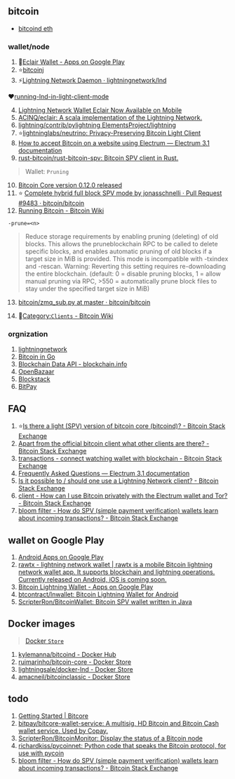 

## bitcoin

* [bitcoind eth](http://www.cnblogs.com/GuoJiaSheng/p/9176812.html)

### wallet/node
1. :bell:[Eclair Wallet - Apps on Google Play](https://play.google.com/store/apps/details?id=fr.acinq.eclair.wallet.mainnet2)
2. :star:[bitcoinj](https://bitcoinj.github.io/)
3. :zap:[Lightning Network Daemon · lightningnetwork/lnd](https://github.com/lightningnetwork/lnd/blob/master/docs/DOCKER.md)

:hearts:[running-lnd-in-light-client-mode](https://github.com/lightningnetwork/lnd/blob/master/docs/INSTALL.md#running-lnd-in-light-client-mode)

4. [Lightning Network Wallet Eclair Now Available on Mobile](https://www.ccn.com/lightning-network-wallet-eclair-now-available-on-mobile/)
5. [ACINQ/eclair: A scala implementation of the Lightning Network.](https://github.com/ACINQ/eclair)
6. [lightning/contrib/pylightning ElementsProject/lightning](https://github.com/ElementsProject/lightning/tree/master/contrib/pylightning)
7. :star:[lightninglabs/neutrino: Privacy-Preserving Bitcoin Light Client](https://github.com/lightninglabs/neutrino)
8. [How to accept Bitcoin on a website using Electrum — Electrum 3.1 documentation](http://docs.electrum.org/en/latest/merchant.html#)
9. [rust-bitcoin/rust-bitcoin-spv: Bitcoin SPV client in Rust.](https://github.com/rust-bitcoin/rust-bitcoin-spv)

> Wallet: `Pruning`

10. [Bitcoin Core version 0.12.0 released](https://bitcoin.org/en/release/v0.12.0#wallet-pruning)
11. :star: [Complete hybrid full block SPV mode by jonasschnelli · Pull Request #9483 · bitcoin/bitcoin](https://github.com/bitcoin/bitcoin/pull/9483)
12. [Running Bitcoin - Bitcoin Wiki](https://en.bitcoin.it/wiki/Running_Bitcoin#Windows)

```
-prune=<n>
```
> Reduce storage requirements by enabling pruning (deleting) of old blocks. This allows the pruneblockchain RPC to be called to delete specific blocks, and enables automatic pruning of old blocks if a target size in MiB is provided. This mode is incompatible with -txindex and -rescan. Warning: Reverting this setting requires re-downloading the entire blockchain. (default: 0 = disable pruning blocks, 1 = allow manual pruning via RPC, >550 = automatically prune block files to stay under the specified target size in MiB)

13. [bitcoin/zmq_sub.py at master · bitcoin/bitcoin](https://github.com/bitcoin/bitcoin/blob/master/contrib/zmq/zmq_sub.py)

14. :sunrise:[Category:`Clients` - Bitcoin Wiki](https://en.bitcoin.it/wiki/Category:Clients)



### orgnization
1. [lightningnetwork](https://github.com/lightningnetwork)
2. [Bitcoin in Go](https://github.com/btcsuite/)
3. [Blockchain Data API - blockchain.info](https://blockchain.info/api/blockchain_api)
4. [OpenBazaar](https://github.com/OpenBazaar)
5. [Blockstack](https://github.com/blockstack)
6. [BitPay](https://github.com/bitpay)


## FAQ
1. :star:[Is there a light (SPV) version of bitcoin core (bitcoind)? - Bitcoin Stack Exchange](https://bitcoin.stackexchange.com/questions/48882/is-there-a-light-spv-version-of-bitcoin-core-bitcoind)
2. [Apart from the official bitcoin client what other clients are there? - Bitcoin Stack Exchange](https://bitcoin.stackexchange.com/questions/180/apart-from-the-official-bitcoin-client-what-other-clients-are-there?rq=1)
3. [transactions - connect watching wallet with blockchain - Bitcoin Stack Exchange](https://bitcoin.stackexchange.com/questions/74357/connect-watching-wallet-with-blockchain)
4. [Frequently Asked Questions — Electrum 3.1 documentation](http://docs.electrum.org/en/latest/faq.html#how-does-electrum-work)
5. [Is it possible to / should one use a Lightning Network client? - Bitcoin Stack Exchange](https://bitcoin.stackexchange.com/questions/73953/is-it-possible-to-should-one-use-a-lightning-network-client/73957#73957)
6. [client - How can I use Bitcoin privately with the Electrum wallet and Tor? - Bitcoin Stack Exchange](https://bitcoin.stackexchange.com/questions/74499/how-can-i-use-bitcoin-privately-with-the-electrum-wallet-and-tor)
7. [bloom filter - How do SPV (simple payment verification) wallets learn about incoming transactions? - Bitcoin Stack Exchange](https://bitcoin.stackexchange.com/questions/11054/how-do-spv-simple-payment-verification-wallets-learn-about-incoming-transactio?rq=1)


## wallet on Google Play
1. [Android Apps on Google Play](https://play.google.com/store/search?q=+Eclair+Wallet)
2. [rawtx - lightning network wallet | rawtx is a mobile Bitcoin lightning network wallet app. It supports blockchain and lightning operations. Currently released on Android, iOS is coming soon.](https://rawtx.com/)
3. [Bitcoin Lightning Wallet - Apps on Google Play](https://play.google.com/store/apps/details?id=com.lightning.walletapp)
4. [btcontract/lnwallet: Bitcoin Lightning Wallet for Android](https://github.com/btcontract/lnwallet)
5. [ScripterRon/BitcoinWallet: Bitcoin SPV wallet written in Java](https://github.com/ScripterRon/BitcoinWallet)


## Docker images
> [Docker `Store`](https://store.docker.com/)
1. [kylemanna/bitcoind - Docker Hub](https://hub.docker.com/r/kylemanna/bitcoind/)
2. [ruimarinho/bitcoin-core - Docker Store](https://store.docker.com/community/images/ruimarinho/bitcoin-core)
3. [lightningsale/docker-lnd - Docker Store](https://store.docker.com/community/images/lightningsale/docker-lnd)
4. [amacneil/bitcoinclassic - Docker Store](https://store.docker.com/community/images/amacneil/bitcoinclassic)


## todo
1. [Getting Started | Bitcore](https://bitcore.io/start)
2. [bitpay/bitcore-wallet-service: A multisig, HD Bitcoin and Bitcoin Cash wallet service. Used by Copay.](https://github.com/bitpay/bitcore-wallet-service)
3. [ScripterRon/BitcoinMonitor: Display the status of a Bitcoin node](https://github.com/ScripterRon/BitcoinMonitor)
4. [richardkiss/pycoinnet: Python code that speaks the Bitcoin protocol, for use with pycoin](https://github.com/richardkiss/pycoinnet)
5. [bloom filter - How do SPV (simple payment verification) wallets learn about incoming transactions? - Bitcoin Stack Exchange](https://bitcoin.stackexchange.com/questions/11054/how-do-spv-simple-payment-verification-wallets-learn-about-incoming-transactio?rq=1)
